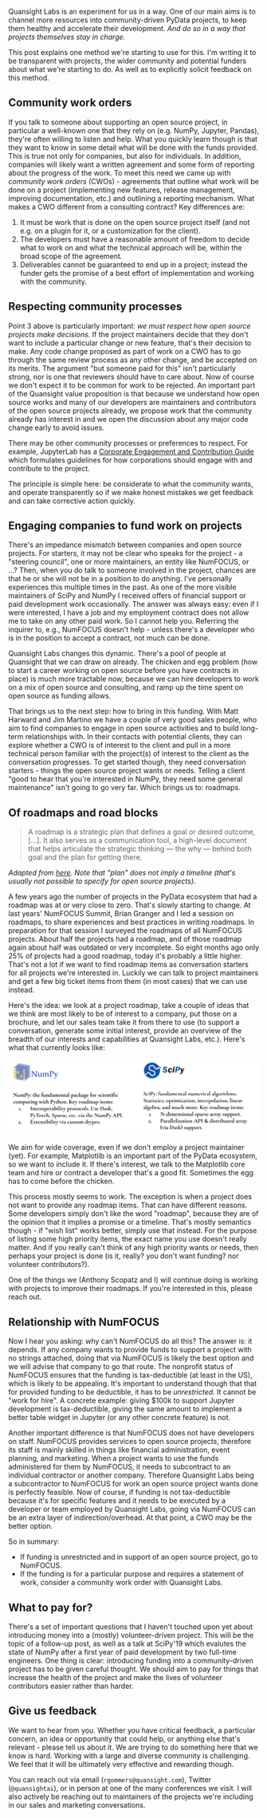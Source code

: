 <!--
.. title: Community-driven open source and funded development
.. slug: community-driven-opensource-funded-development
.. date: 2019-05-29
.. author: Ralf Gommers
.. tags: Labs, funding, community
.. category: 
.. link: 
.. description: 
.. type: text
-->

Quansight Labs is an experiment for us in a way. One of our main aims is to
channel more resources into community-driven PyData projects, to keep them
healthy and accelerate their development. *And do so in a way that projects
themselves stay in charge.*

This post explains one method we're starting to use for this. I'm writing it
to be transparent with projects, the wider community and potential funders
about what we're starting to do. As well as to explicitly solicit feedback on
this method.

## Community work orders

If you talk to someone about supporting an open source project, in particular a
well-known one that they rely on (e.g. NumPy, Jupyter, Pandas), they're often
willing to listen and help. What you quickly learn though is that they want
to know in some detail what will be done with the funds provided. This is
true not only for companies, but also for individuals. In addition, companies
will likely want a written agreement and some form of reporting about the
progress of the work. To meet this need we came up with _community work
orders_ (CWOs) - agreements that outline what work will be done on a project
(implementing new features, release management, improving documentation,
etc.) and outlining a reporting mechanism. What makes a CWO different from a
consulting contract? Key differences are:

1. It must be work that is done on the open source project itself (and not e.g.
   on a plugin for it, or a customization for the client).
2. The developers must have a reasonable amount of freedom to decide what to
   work on and what the technical approach will be, within the broad scope of
   the agreement.
3. Deliverables cannot be guaranteed to end up in a project; instead the funder
   gets the promise of a best effort of implementation and working with the
   community.

## Respecting community processes

Point 3 above is particularly important: _we must respect how open source
projects make decisions_. If the project maintainers decide that they don't
want to include a particular change or new feature, that's their decision to
make. Any code change proposed as part of work on a CWO has to go through the
same review process as any other change, and be accepted on its merits. The
argument "but someone paid for this" isn't particularly strong, nor is one
that reviewers should have to care about. Now of course we don't expect it to
be common for work to be rejected. An important part of the Quansight value
proposition is that because we understand how open source works and many of
our developers are maintainers and contributors of the open source projects
already, we propose work that the community already has interest in and we
open the discussion about any major code change early to avoid issues.

<!-- TEASER_END -->

There may be other community processes or preferences to respect. For example,
JupyterLab has a [Corporate Engagement and Contribution Guide](https://github.com/jupyterlab/jupyterlab/blob/master/CORPORATE.md)
which formulates guidelines for how corporations should engage with and
contribute to the project.

The principle is simple here: be considerate to what the community wants, and
operate transparently so if we make honest mistakes we get feedback and can
take corrective action quickly.

## Engaging companies to fund work on projects

There's an impedance mismatch between companies and open source projects. For
starters, it may not be clear who speaks for the project - a "steering
council", one or more maintainers, an entity like NumFOCUS, or ...? Then,
when you do talk to someone involved in the project, chances are that he or she
will not be in a position to do anything. I've personally experiences this
multiple times in the past. As one of the more visible maintainers of SciPy and
NumPy I received offers of financial support or paid development work
occasionally. The answer was always easy: even if I were interested, I have a
job and my employment contract does not allow me to take on any other paid
work.  So I cannot help you. Referring the inquirer to, e.g., NumFOCUS doesn't
help - unless there's a developer who is in the position to accept a contract,
not much can be done.

Quansight Labs changes this dynamic. There's a pool of people at Quansight
that we can draw on already. The chicken and egg problem (how to start a
career working on open source before you have contracts in place) is much
more tractable now, because we can hire developers to work on a mix of open
source and consulting, and ramp up the time spent on open source as funding
allows.

That brings us to the next step: how to bring in this funding. With Matt
Harward and Jim Martino we have a couple of very good sales people, who aim
to find companies to engage in open source activities and to build long-term
relationships with. In their contacts with potential clients, they can
explore whether a CWO is of interest to the client and pull in a more
technical person familiar with the project(s) of interest to the client as
the conversation progresses. To get started though, they need conversation
starters - things the open source project wants or needs. Telling a client
"good to hear that you're interested in NumPy, they need some general
maintenance" isn't going to go very far. Which brings us to: roadmaps.

## Of roadmaps and road blocks

> A roadmap is a strategic plan that defines a goal or desired outcome, [...].
> It also serves as a communication tool, a high-level document that helps
> articulate the strategic thinking — the why — behind both goal and the plan
> for getting there.

_Adapted from [here](https://www.productplan.com/roadmap-basics). Note that
"plan" does not imply a timeline (that's usually not possible to specify for
open source projects)._

A few years ago the number of projects in the PyData ecosystem that had a
roadmap was at or very close to zero. That's slowly starting to change. At
last years' NumFOCUS Summit, Brian Granger and I led a session on roadmaps,
to share experiences and best practices in writing roadmaps. In preparation
for that session I surveyed the roadmaps of all NumFOCUS projects. About half
the projects had a roadmap, and of those roadmap again about half was
outdated or very incomplete. So eight months ago only 25% of projects had a
good roadmap, today it's probably a little higher. That's not a lot if we
want to find roadmap items as conversation starters for all projects we're
interested in. Luckily we can talk to project maintainers and get a few big
ticket items from them (in most cases) that we can use instead.

Here's the idea: we look at a project roadmap, take a couple of ideas that we
think are most likely to be of interest to a company, put those on a
brochure, and let our sales team take it from there to use (to support a 
conversation, generate some initial interest, provide an overview of the
breadth of our interests and capabilities at Quansight Labs, etc.). Here's what
that currently looks like:

![Roadmap brochure items for NumPy and SciPy ](/images/roadmap_screenshot_numpy_scipy.png)

We aim for wide coverage, even if we don't employ a project maintainer (yet).
For example, Matplotlib is an important part of the PyData ecosystem, so we
want to include it. If there's interest, we talk to the Matplotlib core team
and hire or contract a developer that's a good fit. Sometimes the egg has to
come before the chicken.

This process mostly seems to work. The exception is when a project does not
want to provide any roadmap items. That can have different reasons. Some
developers simply don't like the word "roadmap", because they are of the
opinion that it implies a promise or a timeline. That's mostly semantics
though - if "wish list" works better, simply use that instead. For the
purpose of listing some high priority items, the exact name you use doesn't
really matter. And if you really can't think of any high priority wants or
needs, then perhaps your project is done (is it, really? you don't want
funding? nor volunteer contributors?).

One of the things we (Anthony Scopatz and I) will continue doing is working
with projects to improve their roadmaps. If you're interested in this, please
reach out.

## Relationship with NumFOCUS

Now I hear you asking: why can't NumFOCUS do all this? The answer is: it
depends. If any company wants to provide funds to support a project with no
strings attached, doing that via NumFOCUS is likely the best option and we
will advise that company to go that route. The nonprofit status of NumFOCUS
ensures that the funding is tax-deductible (at least in the US), which is
likely to be appealing. It's important to understand though that that for
provided funding to be deductible, it has to be _unrestricted_. It cannot be
"work for hire". A concrete example: giving $100k to support Jupyter
development is tax-deductible, giving the same amount to implement a better
table widget in Jupyter (or any other concrete feature) is not.

Another important difference is that NumFOCUS does not have developers on
staff. NumFOCUS provides services to open source projects, therefore its
staff is mainly skilled in things like financial administration, event
planning, and marketing. When a project wants to use the funds administered
for them by NumFOCUS, it needs to subcontract to an individual contractor or
another company. Therefore Quansight Labs being a subcontractor to NumFOCUS
for work an open source project wants done is perfectly feasible. Now of
course, if funding is not tax-deductible because it's for specific features
and it needs to be executed by a developer or team employed by Quansight
Labs, going via NumFOCUS can be an extra layer of indirection/overhead. At
that point, a CWO may be the better option.

So in summary:

- If funding is unrestricted and in support of an open source project, go
  to NumFOCUS.
- If the funding is for a particular purpose and requires a statement of work,
  consider a community work order with Quansight Labs.

## What to pay for?

There's a set of important questions that I haven't touched upon yet about
introducing money into a (mostly) volunteer-driven project. This will be the
topic of a follow-up post, as well as a talk at SciPy'19 which evalutes the
state of NumPy after a first year of paid development by two full-time
engineers. One thing is clear: introducing funding into a community-driven
project has to be given careful thought. We should aim to pay for things that
increase the health of the project and make the lives of volunteer contributors
easier rather than harder.

## Give us feedback

We want to hear from you. Whether you have critical feedback, a particular
concern, an idea or opportunity that could help, or anything else that's
relevant - please tell us about it. We are trying to do something here that
we know is hard. Working with a large and diverse community is challenging.
We feel that it will be ultimately very effective and rewarding though.

You can reach out via email (`rgommers@quansight.com`), Twitter
(`@quansightai`), or in person at one of the many conferences we visit. I will
also actively be reaching out to maintainers of the projects we're including in
our sales and marketing conversations.


